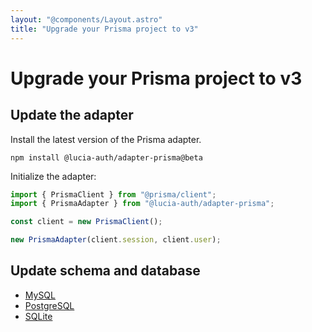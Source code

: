 ```yaml
---
layout: "@components/Layout.astro"
title: "Upgrade your Prisma project to v3"
---
```


# Upgrade your Prisma project to v3

## Update the adapter

Install the latest version of the Prisma adapter.

```
npm install @lucia-auth/adapter-prisma@beta
```

Initialize the adapter:

```ts
import { PrismaClient } from "@prisma/client";
import { PrismaAdapter } from "@lucia-auth/adapter-prisma";

const client = new PrismaClient();

new PrismaAdapter(client.session, client.user);
```

## Update schema and database

- [MySQL](/upgrade-v3/prisma/mysql)
- [PostgreSQL](/upgrade-v3/prisma/postgresql)
- [SQLite](/upgrade-v3/prisma/sqlite)
